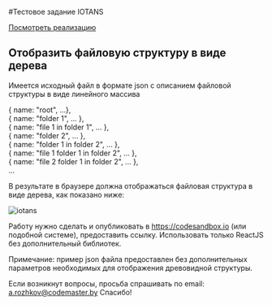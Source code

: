 #Тестовое задание IOTANS

[Посмотреть реализацию](https://t7pz3.csb.app/)

## Отобразить файловую структуру в виде дерева

Имеется исходный файл в формате json c описанием файловой структуры в виде линейного массива

 { name: "root", ...},<br/>
{ name: "folder 1", ... },<br/>
{ name: "file 1 in folder 1", ... },<br/>
{ name: "folder 2", ... },<br/>
{ name: "folder 1 in folder 2", ... },<br/>
{ name: "file 1 folder 1 in folder 2", ... },<br/>
{ name: "file 2 folder 1 in folder 2", ... },<br/>
...<br/>

В результате в браузере должна отображаться файловая структура в виде дерева, как показано ниже:

![iotans](https://user-images.githubusercontent.com/70233346/121527165-c93e9800-ca02-11eb-8568-795b4607ea51.jpg)

Работу нужно сделать и опубликовать в https://codesandbox.io (или подобной системе), предоставить ссылку. 
Использовать только ReactJS без дополнительный библиотек.

Примечание: пример json файла предоставлен без дополнительных параметров необходимых для отображения древовидной структуры.

Если возникнут вопросы, просьба спрашивать по email: a.rozhkov@codemaster.by
Спасибо! 

